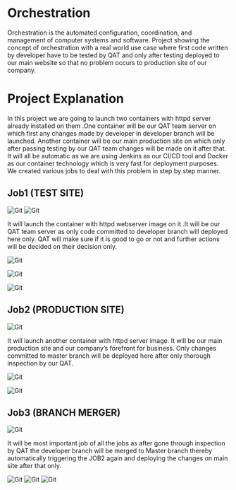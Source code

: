 # Orchestration
Orchestration is the automated configuration, coordination, and management of computer systems and software.
Project showing the concept of orchestration with a real world use case where first code written by developer have to be tested by QAT and only after testing deployed to our main website so that no problem occurs to production site of our company.

# Project Explanation
In this project we are going to launch two containers with httpd server already installed on them .One container will be our QAT team server on which first any changes made by developer in developer branch will be launched. Another container will be our main production site on which only after passing testing by our QAT team changes will be made on it after that. It will all be automatic as we are using Jenkins as our CI/CD  tool and Docker as our container technology which is very fast for deployment purposes.
We created various jobs to deal with this problem in step by step manner.

## Job1 (TEST SITE)
![Git](Screenshots/4.PNG)
![Git](Screenshots/Capture.PNG)

It will launch the container with httpd webserver image on it .It will be our QAT team server as only code committed to developer branch will deployed here only. QAT will make sure if it is good to go or not and further actions will be decided on their decision only.

![Git](Screenshots/10.PNG)

![Git](Screenshots/11.PNG)

![Git](Screenshots/5.PNG)

## Job2 (PRODUCTION SITE)
![Git](Screenshots/6.PNG)

It will launch another container with httpd server image. It will be our main production site and our company’s forefront for business. Only changes committed to master branch will be deployed here after only  thorough  inspection by our QAT.

![Git](Screenshots/12.PNG)

![Git](Screenshots/7.PNG)

## Job3 (BRANCH MERGER)
![Git](Screenshots/8.PNG)

It will be most important job of all the jobs as after gone through inspection by QAT the developer branch will be merged to Master branch thereby automatically triggering the JOB2 again and deploying the changes on main site after that only.

![Git](Screenshots/13.PNG)
![Git](Screenshots/14.PNG)
![Git](Screenshots/9.PNG)



